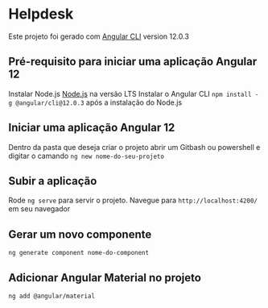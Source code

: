 # Helpdesk

Este projeto foi gerado com [Angular CLI](https://github.com/angular/angular-cli) version 12.0.3

## Pré-requisito para iniciar uma aplicação Angular 12

Instalar Node.js [Node.js](https://nodejs.org/en/) na versão LTS
Instalar o Angular CLI `npm install -g @angular/cli@12.0.3` após a instalação do Node.js

## Iniciar uma aplicação Angular 12

Dentro da pasta que deseja criar o projeto abrir um Gitbash ou powershell e digitar o camando
`ng new nome-do-seu-projeto`

## Subir a aplicação

Rode `ng serve` para servir o projeto. Navegue para `http://localhost:4200/` em seu navegador

## Gerar um novo componente

`ng generate component nome-do-component`

## Adicionar Angular Material no projeto

`ng add @angular/material`